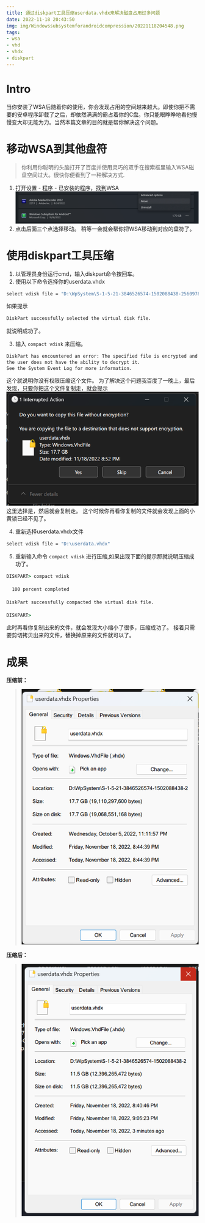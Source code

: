 ```yaml
---
title: 通过diskpart工具压缩userdata.vhdx来解决磁盘占用过多问题
date: 2022-11-18 20:43:50
img: img/Windowssubsystemforandroidcompression/20221118204548.png
tags:
- wsa
- vhd
- vhdx
- diskpart
---
```

# Intro
当你安装了WSA后随着你的使用，你会发现占用的空间越来越大。即使你把不需要的安卓程序卸载了之后，却依然满满的霸占着你的C盘。你只能眼睁睁地看他慢慢变大却无能为力。当然本篇文章的目的就是帮你解决这个问题。
# 移动WSA到其他盘符
> 你利用你聪明的头脑打开了百度并使用灵巧的双手在搜索框里输入WSA磁盘空间过大。很快你便看到了一种解决方式.
1. 打开设置 - 程序 - 已安装的程序，找到WSA
![](/img/Windowssubsystemforandroidcompression/20221118205416.png) 
2. 点击后面三个点选择移动。
稍等一会就会帮你把WSA移动到对应的盘符了。
# 使用diskpart工具压缩
1. 以管理员身份运行cmd，输入diskpart命令按回车。
2. 使用以下命令选择你的userdata.vhdx
```cmd cmd
select vdisk file = "D:\WpSystem\S-1-5-21-3846526574-1502088438-2560978845-1001\AppData\Local\Packages\MicrosoftCorporationII.WindowsSubsystemForAndroid_8wekyb3d8bbwe\LocalCache\userdata.vhdx"
```
如果提示
```cmd cmd
DiskPart successfully selected the virtual disk file.
```
就说明成功了。

3. 输入 `compact vdisk` 来压缩。
```
DiskPart has encountered an error: The specified file is encrypted and the user does not have the ability to decrypt it.
See the System Event Log for more information.
```
这个就说明你没有权限压缩这个文件。
为了解决这个问题我百度了一晚上，最后发现，只要你把这个文件复制走，就会提示
![](/img/Windowssubsystemforandroidcompression/20221118210314.png)  
这里选择是，然后就会复制走。
这个时候你再看你复制的文件就会发现上面的小黄锁已经不见了。

4. 重新选择userdata.vhdx文件
```cmd cmd
select vdisk file = "D:\userdata.vhdx"
```
5. 重新输入命令 `compact vdisk` 进行压缩,如果出现下面的提示那就说明压缩成功了。
```cmd cmd
DISKPART> compact vdisk

  100 percent completed

DiskPart successfully compacted the virtual disk file.

DISKPART>
```
此时再看你复制出来的文件，就会发现大小缩小了很多，压缩成功了。
接着只需要剪切拷贝出来的文件，替换掉原来的文件就可以了。

# 成果
**压缩前：**
> ![](/img/Windowssubsystemforandroidcompression/20221118204548.png)  

**压缩后：**
> ![](/img/Windowssubsystemforandroidcompression/20221118210939.png)  